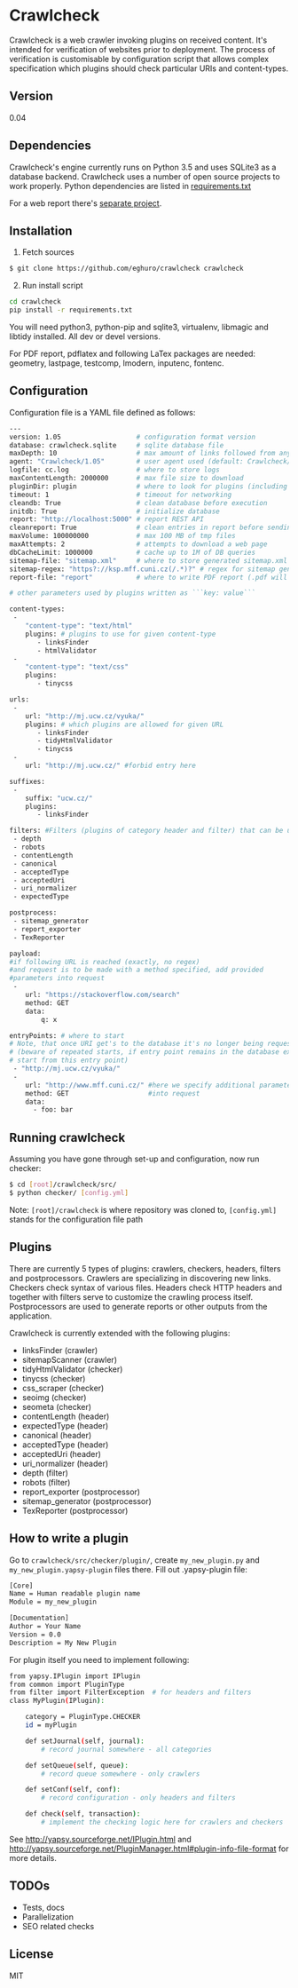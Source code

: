 # Crawlcheck

Crawlcheck is a web crawler invoking plugins on received content.
It's intended for verification of websites prior to deployment.
The process of verification is customisable by configuration script that allows
complex specification which plugins should check particular URIs and
content-types.


## Version

0.04

## Dependencies

Crawlcheck's engine currently runs on Python 3.5 and uses SQLite3 as a
database backend. Crawlcheck uses a number of open source projects to work
properly. Python dependencies are listed in
[requirements.txt](https://github.com/eghuro/crawlcheck/blob/master/requirements.txt)

For a web report there's [separate project](https://github.com/eghuro/crawlcheck-report).

## Installation

1) Fetch sources

```sh
$ git clone https://github.com/eghuro/crawlcheck crawlcheck
```

2) Run install script

```sh
cd crawlcheck
pip install -r requirements.txt
```

You will need python3, python-pip and sqlite3, virtualenv, libmagic and libtidy
installed. All dev or devel versions.

For PDF report, pdflatex and following LaTex packages are needed: geometry,
lastpage, testcomp, lmodern, inputenc, fontenc.

## Configuration

Configuration file is a YAML file defined as follows:

```sh
---
version: 1.05                   # configuration format version
database: crawlcheck.sqlite     # sqlite database file
maxDepth: 10                    # max amount of links followed from any entry point (default: unlimited)
agent: "Crawlcheck/1.05"        # user agent used (default: Crawlcheck/1.05)
logfile: cc.log                 # where to store logs
maxContentLength: 2000000       # max file size to download
pluginDir: plugin               # where to look for plugins (including subfolders, default: 'plugin')
timeout: 1                      # timeout for networking
cleandb: True                   # clean database before execution
initdb: True                    # initialize database
report: "http://localhost:5000" # report REST API
cleanreport: True               # clean entries in report before sending current
maxVolume: 100000000            # max 100 MB of tmp files
maxAttempts: 2                  # attempts to download a web page
dbCacheLimit: 1000000           # cache up to 1M of DB queries
sitemap-file: "sitemap.xml"     # where to store generated sitemap.xml
sitemap-regex: "https?://ksp.mff.cuni.cz(/.*)?" # regex for sitemap generator
report-file: "report"           # where to write PDF report (.pdf will be added automatically)

# other parameters used by plugins written as ```key: value```

content-types:
 -
    "content-type": "text/html"
    plugins: # plugins to use for given content-type
       - linksFinder
       - htmlValidator
 -
    "content-type": "text/css"
    plugins:
       - tinycss

urls:
 -
    url: "http://mj.ucw.cz/vyuka/"
    plugins: # which plugins are allowed for given URL
       - linksFinder
       - tidyHtmlValidator
       - tinycss
 -
    url: "http://mj.ucw.cz/" #forbid entry here

suffixes:
 -
    suffix: "ucw.cz/"
    plugins:
       - linksFinder

filters: #Filters (plugins of category header and filter) that can be used
 - depth
 - robots
 - contentLength
 - canonical
 - acceptedType
 - acceptedUri
 - uri_normalizer
 - expectedType

postprocess:
 - sitemap_generator
 - report_exporter
 - TexReporter

payload:
#if following URL is reached (exactly, no regex)
#and request is to be made with a method specified, add provided
#parameters into request
 -
    url: "https://stackoverflow.com/search"
    method: GET
    data:
        q: x

entryPoints: # where to start
# Note, that once URI get's to the database it's no longer being requested
# (beware of repeated starts, if entry point remains in the database execution won't
# start from this entry point)
 - "http://mj.ucw.cz/vyuka/"
 -
    url: "http://www.mff.cuni.cz/" #here we specify additional parameters to be added
    method: GET                    #into request
    data:
      - foo: bar
```

## Running crawlcheck
Assuming you have gone through set-up and configuration, now run checker:

```sh
$ cd [root]/crawlcheck/src/
$ python checker/ [config.yml]
```

Note: ```[root]/crawlcheck``` is where repository was cloned to, ```[config.yml]``` stands for the configuration file path

## Plugins

There are currently 5 types of plugins: crawlers, checkers, headers, filters and postprocessors. Crawlers are specializing in discovering new links. Checkers check syntax of various files. Headers check HTTP headers and together with filters serve to customize the crawling process itself. Postprocessors are used to generate reports or other outputs from the application.

Crawlcheck is currently extended with the following plugins:

* linksFinder (crawler)
* sitemapScanner (crawler)
* tidyHtmlValidator (checker)
* tinycss (checker)
* css_scraper (checker)
* seoimg (checker)
* seometa (checker)
* contentLength (header)
* expectedType (header)
* canonical (header)
* acceptedType (header)
* acceptedUri (header)
* uri_normalizer (header)
* depth (filter)
* robots (filter)
* report_exporter (postprocessor)
* sitemap_generator (postprocessor)
* TexReporter (postprocessor)

## How to write a plugin

Go to ``crawlcheck/src/checker/plugin/``, create ``my_new_plugin.py`` and ``my_new_plugin.yapsy-plugin`` files there.
Fill out .yapsy-plugin file:

```sh
[Core]
Name = Human readable plugin name
Module = my_new_plugin

[Documentation]
Author = Your Name
Version = 0.0
Description = My New Plugin
```

For plugin itself you need to implement following:

```sh
from yapsy.IPlugin import IPlugin
from common import PluginType
from filter import FilterException  # for headers and filters
class MyPlugin(IPlugin):

    category = PluginType.CHECKER
    id = myPlugin

    def setJournal(self, journal):
        # record journal somewhere - all categories

    def setQueue(self, queue):
        # record queue somewhere - only crawlers

    def setConf(self, conf):
        # record configuration - only headers and filters

    def check(self, transaction):
        # implement the checking logic here for crawlers and checkers
```

See http://yapsy.sourceforge.net/IPlugin.html and http://yapsy.sourceforge.net/PluginManager.html#plugin-info-file-format for more details.

## TODOs

- Tests, docs
- Parallelization
- SEO related checks

## License

MIT
